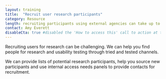 ```yaml
---
layout: training
title:  "Recruit user research participants"
category: Resource
length: recruiting participants using external agencies can take up to 8 weeks, or 4 weeks if using in-house teams; contacts for recruitment can be supplied within 2 weeks  
contact: Amy Everett
disableCta: true #disabled the 'How to access this' call to action at the bottom of the page template
---
```


Recruiting users for research can be challenging. We can help you find people for research and usability testing through tried and tested channels.

We can provide lists of potential research participants, help you source new participants and use internal access needs panels to provide contacts for recruitment.
